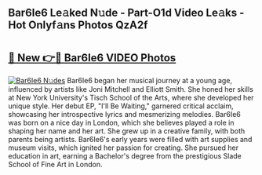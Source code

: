 ## Bar6Ie6 Le𝚊ked N𝚞de - Part-O1d Video Le𝚊ks - Hot Onlyf𝚊ns Photos QzA2f

# <h2><a href="http://ab14096.deff.icu/?id=Bar6Ie6">🔗 New 👉🔴 Bar6Ie6 VIDEO Photos</a></h2>

[![Bar6Ie6 N𝚞des](https://i.imgur.com/rIISA9y.gif)](http://ab14096.deff.icu/?id=Bar6Ie6)
Bar6Ie6 began her musical journey at a young age, influenced by artists like Joni Mitchell and Elliott Smith. She honed her skills at New York University's Tisch School of the Arts, where she developed her unique style. Her debut EP, "I'll Be Waiting," garnered critical acclaim, showcasing her introspective lyrics and mesmerizing melodies. Bar6Ie6 was born on a nice day in London, which she believes played a role in shaping her name and her art. She grew up in a creative family, with both parents being artists. Bar6Ie6's early years were filled with art supplies and museum visits, which ignited her passion for creating. She pursued her education in art, earning a Bachelor's degree from the prestigious Slade School of Fine Art in London.

